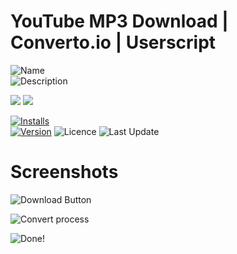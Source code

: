 # YouTube MP3 Download | Converto.io | Userscript

![Name](https://img.shields.io/badge/dynamic/json?style=flat-square&color=black&label=&query=name&url=https://greasyfork.org/de/scripts/30633-youtube-mp3-download-converto-io-edge-firefox-chrome-safari-opera.json&cacheSeconds=1800)<br>
![Description](https://img.shields.io/badge/dynamic/json??style=flat-square&color=black&label=&query=description&url=https://greasyfork.org/de/scripts/30633-youtube-mp3-download-converto-io-edge-firefox-chrome-safari-opera.json&cacheSeconds=1800)

[![](https://raw.githubusercontent.com/InvisibleQuantum/YouTube-MP3-Download-Converto.io/master/install.jpg)](https://greasyfork.org/scripts/30633-youtube-mp3-download-converto-io-edge-firefox-chrome-safari-opera/code/YouTube%20MP3%20Download%20%7C%20Convertoio%20%7C%20Edge,%20Firefox,%20Chrome,%20Safari,%20Opera.user.js)
[![](https://raw.githubusercontent.com/InvisibleQuantum/YouTube-MP3-Download-Converto.io/master/greasyfork_logo.png)](https://greasyfork.org/scripts/30633)

[![Installs](https://img.shields.io/badge/dynamic/json?style=flat-square&color=important&label=Installs&query=total_installs&url=https://greasyfork.org/de/scripts/30633-youtube-mp3-download-converto-io-edge-firefox-chrome-safari-opera.json&cacheSeconds=1800)](https://greasyfork.org/scripts/30633-youtube-mp3-download-converto-io-edge-firefox-chrome-safari-opera/code/YouTube%20MP3%20Download%20%7C%20Convertoio%20%7C%20Edge,%20Firefox,%20Chrome,%20Safari,%20Opera.user.js)<br>
[![Version](https://img.shields.io/badge/dynamic/json?style=flat-square&color=informational&label=Version&query=version&url=https://greasyfork.org/de/scripts/30633-youtube-mp3-download-converto-io-edge-firefox-chrome-safari-opera.json&cacheSeconds=1800)](https://greasyfork.org/scripts/30633-youtube-mp3-download-converto-io-edge-firefox-chrome-safari-opera/code/YouTube%20MP3%20Download%20%7C%20Convertoio%20%7C%20Edge,%20Firefox,%20Chrome,%20Safari,%20Opera.user.js)
![Licence](https://img.shields.io/badge/dynamic/json?style=flat-square&color=informational&label=Licence&query=license&url=https://greasyfork.org/de/scripts/30633-youtube-mp3-download-converto-io-edge-firefox-chrome-safari-opera.json&cacheSeconds=1800)
![Last Update](https://img.shields.io/badge/dynamic/json?style=flat-square&color=informational&label=Last%20Update&query=code_updated_at&url=https://greasyfork.org/de/scripts/30633-youtube-mp3-download-converto-io-edge-firefox-chrome-safari-opera.json&cacheSeconds=1800)


# Screenshots
![Download Button][1]

![Convert process][2]

![Done!][3]


  [1]: https://greasyfork.s3.us-east-2.amazonaws.com/6eigb54c1bt3q61qxcjsb7pi9cpb
  [2]: https://greasyfork.s3.us-east-2.amazonaws.com/cob3nzkl0mnzr14g2ik3adjod59z
  [3]: https://greasyfork.s3.us-east-2.amazonaws.com/hvbejb217o2kz6nju8moim2c8r34
